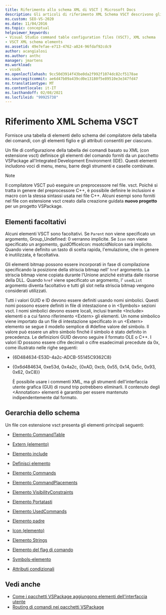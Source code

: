 ```yaml
---
title: Riferimento allo schema XML di VSCT | Microsoft Docs
description: Gli articoli di riferimento XML Schema VSCT descrivono gli elementi dello schema del compilatore della tabella dei comandi, con attributi e elementi figlio consentiti per ognuno.
ms.custom: SEO-VS-2020
ms.date: 11/04/2016
ms.topic: conceptual
helpviewer_keywords:
- Visual Studio command table configuration files (VSCT), XML schema
- VSCT XML schema elements
ms.assetid: 49e7efae-e713-4762-a824-96fdaf92cdc9
author: acangialosi
ms.author: anthc
manager: jmartens
ms.workload:
- vssdk
ms.openlocfilehash: 9cc50d3914f43be0da2f992f1074dc82cf5178ae
ms.sourcegitcommit: ae6d47b09a439cd0e13180f5e89510e3e347fd47
ms.translationtype: MT
ms.contentlocale: it-IT
ms.lasthandoff: 02/08/2021
ms.locfileid: "99925738"
---
```

# <a name="vsct-xml-schema-reference"></a>Riferimento XML Schema VSCT
Fornisce una tabella di elementi dello schema del compilatore della tabella dei comandi, con gli elementi figlio e gli attributi consentiti per ciascuno.

 Un file di configurazione della tabella dei comandi basato su XML (con estensione vsct) definisce gli elementi del comando forniti da un pacchetto VSPackage all'Integrated Development Environment (IDE). Questi elementi includono voci di menu, menu, barre degli strumenti e caselle combinate.

> [!NOTE]
> Il compilatore VSCT può eseguire un preprocessore nel file. vsct. Poiché si tratta in genere del preprocessore C++, è possibile definire le inclusioni e macro con la stessa sintassi usata nei file C++. Alcuni esempi sono forniti nel file con estensione vsct creato dalla creazione guidata **nuovo progetto** per un progetto VSPackage.

## <a name="optional-elements"></a>Elementi facoltativi
 Alcuni elementi VSCT sono facoltativi. Se `Parent` non viene specificato un argomento, Group_Undefined: 0 verranno implicite. Se `Icon` non viene specificato un argomento, guidOfficeIcon: msotcidNoIcon sarà implicito. Quando viene definito un tasto di scelta rapida, l'emulazione, che in genere è inutilizzata, è facoltativa.

 Gli elementi bitmap possono essere incorporati in fase di compilazione specificando la posizione della striscia bitmap nell' `href` argomento. La striscia bitmap viene copiata durante l'Unione anziché estratta dalle risorse della DLL. Quando `href` viene specificato un argomento, l' `usedList` argomento diventa facoltativo e tutti gli slot nella striscia bitmap vengono considerati utilizzati.

 Tutti i valori GUID e ID devono essere definiti usando nomi simbolici. Questi nomi possono essere definiti in file di intestazione o in \<Symbols> sezioni vsct. I nomi simbolici devono essere locali, inclusi tramite \<Include> elementi o a cui fanno riferimento \<Extern> gli elementi. Un nome simbolico viene importato da un file di intestazione specificato in un \<Extern> elemento se segue il modello semplice di #define valore del simbolo. Il valore può essere un altro simbolo finché il simbolo è stato definito in precedenza. Le definizioni GUID devono seguire il formato OLE o C++. I valori ID possono essere cifre decimali o cifre esadecimali precedute da 0x, come illustrato nelle righe seguenti:

- {6D484634-E53D-4a2c-ADCB-55145C9362C8}

- {0x6d484634, 0xe53d, 0x4a2c, {0xAD, 0xcb, 0x55, 0x14, 0x5c, 0x93, 0x62, 0xC8}}

  È possibile usare i commenti XML, ma gli strumenti dell'interfaccia utente grafica (GUI) di round trip potrebbero eliminarli. Il contenuto degli \<Annotation> elementi è garantito per essere mantenuto indipendentemente dal formato.

## <a name="schema-hierarchy"></a>Gerarchia dello schema
 Un file con estensione vsct presenta gli elementi principali seguenti:

- [Elemento CommandTable](../extensibility/commandtable-element.md)

- [Extern (elemento)](../extensibility/extern-element.md)

- [Elemento include](../extensibility/include-element.md)

- [Definisci elemento](../extensibility/define-element.md)

- [Elemento Commands](../extensibility/commands-element.md)

- [Elemento CommandPlacements](../extensibility/commandplacements-element.md)

- [Elemento VisibilityConstraints](../extensibility/visibilityconstraints-element.md)

- [Elemento Portatasti](../extensibility/keybindings-element.md)

- [Elemento UsedCommands](../extensibility/usedcommands-element.md)

- [Elemento padre](../extensibility/parent-element.md)

- [Icon (elemento)](../extensibility/icon-element.md)

- [Elemento Strings](../extensibility/strings-element.md)

- [Elemento del flag di comando](../extensibility/command-flag-element.md)

- [Symbols-elemento](../extensibility/symbols-element.md)

- [Attributi condizionali](../extensibility/vsct-xml-schema-conditional-attributes.md)

## <a name="see-also"></a>Vedi anche
- [Come i pacchetti VSPackage aggiungono elementi dell'interfaccia utente](../extensibility/internals/how-vspackages-add-user-interface-elements.md)
- [Routing di comandi nei pacchetti VSPackage](../extensibility/internals/command-routing-in-vspackages.md)
